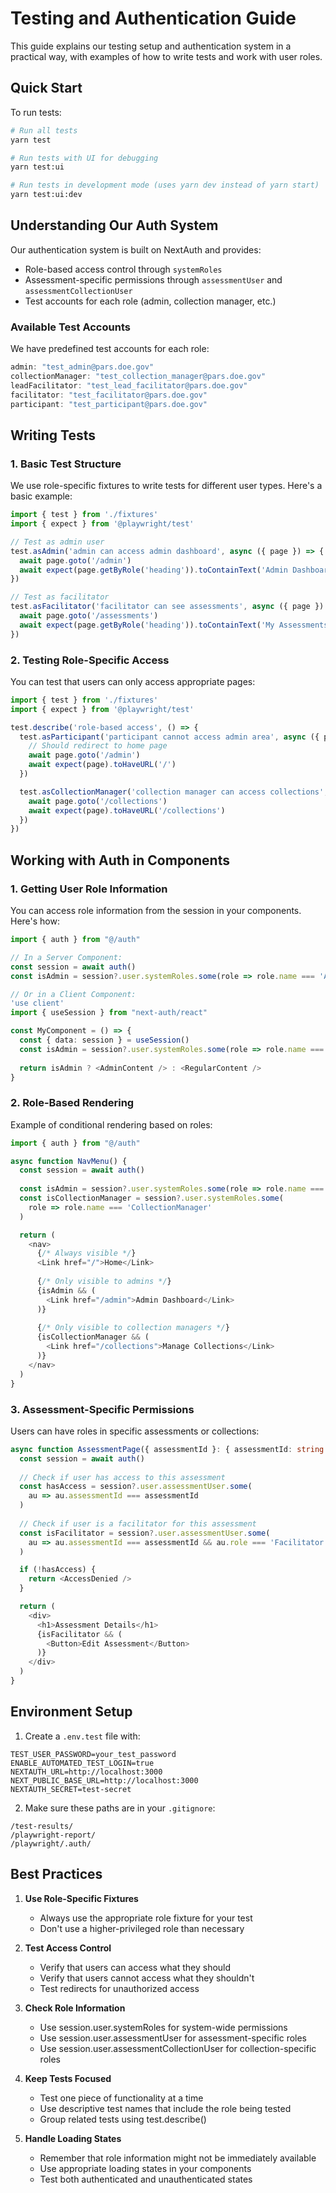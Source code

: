 # Testing and Authentication Guide

This guide explains our testing setup and authentication system in a practical way, with examples of how to write tests and work with user roles.

## Quick Start

To run tests:
```bash
# Run all tests
yarn test

# Run tests with UI for debugging
yarn test:ui

# Run tests in development mode (uses yarn dev instead of yarn start)
yarn test:ui:dev
```

## Understanding Our Auth System

Our authentication system is built on NextAuth and provides:
- Role-based access control through `systemRoles`
- Assessment-specific permissions through `assessmentUser` and `assessmentCollectionUser`
- Test accounts for each role (admin, collection manager, etc.)

### Available Test Accounts

We have predefined test accounts for each role:
```typescript
admin: "test_admin@pars.doe.gov"
collectionManager: "test_collection_manager@pars.doe.gov"
leadFacilitator: "test_lead_facilitator@pars.doe.gov"
facilitator: "test_facilitator@pars.doe.gov"
participant: "test_participant@pars.doe.gov"
```

## Writing Tests

### 1. Basic Test Structure

We use role-specific fixtures to write tests for different user types. Here's a basic example:

```typescript
import { test } from './fixtures'
import { expect } from '@playwright/test'

// Test as admin user
test.asAdmin('admin can access admin dashboard', async ({ page }) => {
  await page.goto('/admin')
  await expect(page.getByRole('heading')).toContainText('Admin Dashboard')
})

// Test as facilitator
test.asFacilitator('facilitator can see assessments', async ({ page }) => {
  await page.goto('/assessments')
  await expect(page.getByRole('heading')).toContainText('My Assessments')
})
```

### 2. Testing Role-Specific Access

You can test that users can only access appropriate pages:

```typescript
import { test } from './fixtures'
import { expect } from '@playwright/test'

test.describe('role-based access', () => {
  test.asParticipant('participant cannot access admin area', async ({ page }) => {
    // Should redirect to home page
    await page.goto('/admin')
    await expect(page).toHaveURL('/')
  })

  test.asCollectionManager('collection manager can access collections', async ({ page }) => {
    await page.goto('/collections')
    await expect(page).toHaveURL('/collections')
  })
})
```

## Working with Auth in Components

### 1. Getting User Role Information

You can access role information from the session in your components. Here's how:

```typescript
import { auth } from "@/auth"

// In a Server Component:
const session = await auth()
const isAdmin = session?.user.systemRoles.some(role => role.name === 'Admin')

// Or in a Client Component:
'use client'
import { useSession } from "next-auth/react"

const MyComponent = () => {
  const { data: session } = useSession()
  const isAdmin = session?.user.systemRoles.some(role => role.name === 'Admin')
  
  return isAdmin ? <AdminContent /> : <RegularContent />
}
```

### 2. Role-Based Rendering

Example of conditional rendering based on roles:

```typescript
import { auth } from "@/auth"

async function NavMenu() {
  const session = await auth()
  
  const isAdmin = session?.user.systemRoles.some(role => role.name === 'Admin')
  const isCollectionManager = session?.user.systemRoles.some(
    role => role.name === 'CollectionManager'
  )

  return (
    <nav>
      {/* Always visible */}
      <Link href="/">Home</Link>
      
      {/* Only visible to admins */}
      {isAdmin && (
        <Link href="/admin">Admin Dashboard</Link>
      )}
      
      {/* Only visible to collection managers */}
      {isCollectionManager && (
        <Link href="/collections">Manage Collections</Link>
      )}
    </nav>
  )
}
```

### 3. Assessment-Specific Permissions

Users can have roles in specific assessments or collections:

```typescript
async function AssessmentPage({ assessmentId }: { assessmentId: string }) {
  const session = await auth()
  
  // Check if user has access to this assessment
  const hasAccess = session?.user.assessmentUser.some(
    au => au.assessmentId === assessmentId
  )
  
  // Check if user is a facilitator for this assessment
  const isFacilitator = session?.user.assessmentUser.some(
    au => au.assessmentId === assessmentId && au.role === 'Facilitator'
  )

  if (!hasAccess) {
    return <AccessDenied />
  }

  return (
    <div>
      <h1>Assessment Details</h1>
      {isFacilitator && (
        <Button>Edit Assessment</Button>
      )}
    </div>
  )
}
```

## Environment Setup

1. Create a `.env.test` file with:
```env
TEST_USER_PASSWORD=your_test_password
ENABLE_AUTOMATED_TEST_LOGIN=true
NEXTAUTH_URL=http://localhost:3000
NEXT_PUBLIC_BASE_URL=http://localhost:3000
NEXTAUTH_SECRET=test-secret
```

2. Make sure these paths are in your `.gitignore`:
```gitignore
/test-results/
/playwright-report/
/playwright/.auth/
```

## Best Practices

1. **Use Role-Specific Fixtures**
   - Always use the appropriate role fixture for your test
   - Don't use a higher-privileged role than necessary

2. **Test Access Control**
   - Verify that users can access what they should
   - Verify that users cannot access what they shouldn't
   - Test redirects for unauthorized access

3. **Check Role Information**
   - Use session.user.systemRoles for system-wide permissions
   - Use session.user.assessmentUser for assessment-specific roles
   - Use session.user.assessmentCollectionUser for collection-specific roles

4. **Keep Tests Focused**
   - Test one piece of functionality at a time
   - Use descriptive test names that include the role being tested
   - Group related tests using test.describe()

5. **Handle Loading States**
   - Remember that role information might not be immediately available
   - Use appropriate loading states in your components
   - Test both authenticated and unauthenticated states
